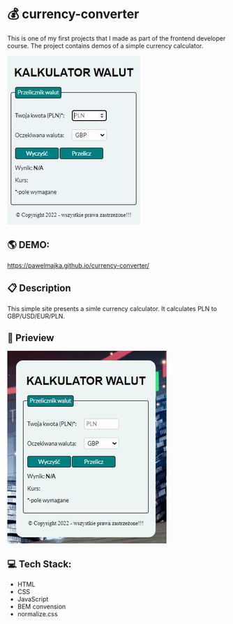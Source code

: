 # 💰 currency-converter
This is one of my first projects that I made as part of the frontend developer course. The project contains demos of a simple currency calculator.

![page view](images/pageviev.jpg)

## 🌎 DEMO:
https://pawelmajka.github.io/currency-converter/

## 📋 Description
This simple site presents a simle currency calculator. It calculates PLN to GBP/USD/EUR/PLN.

## 🔎 Prieview
![Demo animation](images/animation-currency-converter.gif/)

## 💻 Tech Stack:
- HTML
- CSS
- JavaScript
- BEM convension
- normalize.css
